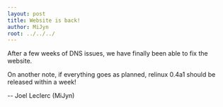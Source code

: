 ```yaml
---
layout: post
title: Website is back!
author: MiJyn
root: ../../../
---
```

After a few weeks of DNS issues, we have finally been able to fix the website.

On another note, if everything goes as planned, relinux 0.4a1 should be released within a week!

-- Joel Leclerc (MiJyn)
